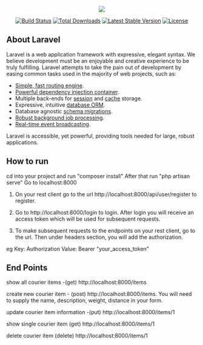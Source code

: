 <p align="center"><img src="https://laravel.com/assets/img/components/logo-laravel.svg"></p>

<p align="center">
<a href="https://travis-ci.org/laravel/framework"><img src="https://travis-ci.org/laravel/framework.svg" alt="Build Status"></a>
<a href="https://packagist.org/packages/laravel/framework"><img src="https://poser.pugx.org/laravel/framework/d/total.svg" alt="Total Downloads"></a>
<a href="https://packagist.org/packages/laravel/framework"><img src="https://poser.pugx.org/laravel/framework/v/stable.svg" alt="Latest Stable Version"></a>
<a href="https://packagist.org/packages/laravel/framework"><img src="https://poser.pugx.org/laravel/framework/license.svg" alt="License"></a>
</p>

## About Laravel

Laravel is a web application framework with expressive, elegant syntax. We believe development must be an enjoyable and creative experience to be truly fulfilling. Laravel attempts to take the pain out of development by easing common tasks used in the majority of web projects, such as:

- [Simple, fast routing engine](https://laravel.com/docs/routing).
- [Powerful dependency injection container](https://laravel.com/docs/container).
- Multiple back-ends for [session](https://laravel.com/docs/session) and [cache](https://laravel.com/docs/cache) storage.
- Expressive, intuitive [database ORM](https://laravel.com/docs/eloquent).
- Database agnostic [schema migrations](https://laravel.com/docs/migrations).
- [Robust background job processing](https://laravel.com/docs/queues).
- [Real-time event broadcasting](https://laravel.com/docs/broadcasting).

Laravel is accessible, yet powerful, providing tools needed for large, robust applications.

## How to run

cd into your project and run "composer install"
After that run "php artisan serve"
Go to localhost:8000

1. On your rest client go to the url http://localhost:8000/api/user/register to register.

2. Go to http://localhost:8000/login to login. After login you will receive an access token which will be used for subsequent requests.

3. To make subsequent requests to the endpoints on your rest client, go to the url. Then under headers section, you will add the authorization.

eg Key: Authorization    Value: Bearer "your_access_token"

## End Points

show all courier items -(get)  http://localhost:8000/items

create new courier item - (post) http://localhost:8000/items. You will need to supply the name, description, weight, distance in your form.

update courier item information -(put) http://localhost:8000/items/1

show single courier item (get) http://localhost:8000/items/1

delete courier item (delete) http://localhost:8000/items/1